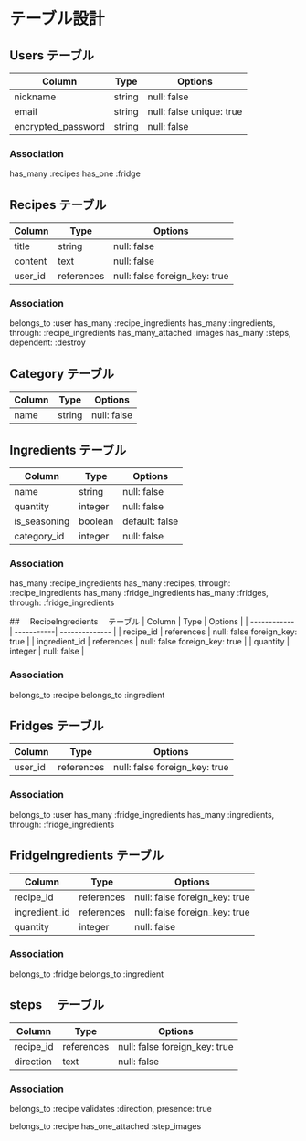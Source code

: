# テーブル設計

## Users テーブル

| Column             | Type   | Options                  |
| ------------------ | ------ | ------------------------ |
| nickname           | string | null: false              |
| email              | string | null: false unique: true |
| encrypted_password | string | null: false              |

### Association

has_many :recipes
has_one :fridge

## Recipes テーブル

| Column  | Type       | Options                       |
| ------- | ---------- | ----------------------------- |
| title   | string     | null: false                   |
| content | text       | null: false                   |
| user_id | references | null: false foreign_key: true |

### Association

belongs_to :user
has_many :recipe_ingredients
has_many :ingredients, through: :recipe_ingredients
has_many_attached :images
has_many :steps, dependent: :destroy

## Category テーブル

| Column | Type   | Options     |
| ------ | ------ | ----------- |
| name   | string | null: false |

## Ingredients テーブル

| Column       | Type    | Options        |
| ------------ | ------- | -------------- |
| name         | string  | null: false    |
| quantity     | integer | null: false    |
| is_seasoning | boolean | default: false |
| category_id  | integer | null: false    |

### Association

has_many :recipe_ingredients
has_many :recipes, through: :recipe_ingredients
has_many :fridge_ingredients
has_many :fridges, through: :fridge_ingredients

##　 RecipeIngredients 　テーブル
| Column | Type | Options |
| ------------ | -----------| -------------- |
| recipe_id | references | null: false foreign_key: true |
| ingredient_id | references | null: false foreign_key: true |
| quantity | integer | null: false |

### Association

belongs_to :recipe
belongs_to :ingredient

## Fridges テーブル

| Column  | Type       | Options                       |
| ------- | ---------- | ----------------------------- |
| user_id | references | null: false foreign_key: true |

### Association

belongs_to :user
has_many :fridge_ingredients
has_many :ingredients, through: :fridge_ingredients

## FridgeIngredients テーブル

| Column        | Type       | Options                       |
| ------------- | ---------- | ----------------------------- |
| recipe_id     | references | null: false foreign_key: true |
| ingredient_id | references | null: false foreign_key: true |
| quantity      | integer    | null: false                   |

### Association

belongs_to :fridge
belongs_to :ingredient

## steps 　テーブル

| Column    | Type       | Options                       |
| --------- | ---------- | ----------------------------- |
| recipe_id | references | null: false foreign_key: true |
| direction | text       | null: false                   |

### Association

belongs_to :recipe
validates :direction, presence: true

belongs_to :recipe
has_one_attached :step_images
